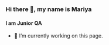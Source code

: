 ### Hi there 👋, my name is Mariya
#### I am Junior QA

- 🔭 I’m currently working on this page. 




